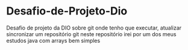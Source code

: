 # Desafio-de-Projeto-Dio
Desafio de projeto da DIO sobre git onde tenho que executar, atualizar sincronizar um repositório git
neste repositório irei por um dos meus estudos java com arrays bem simples
